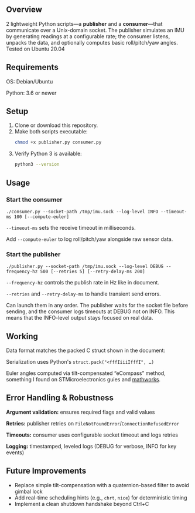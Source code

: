 ## Overview
2 lightweight Python scripts—a **publisher** and a **consumer**—that communicate over a Unix-domain socket. The publisher simulates an IMU by generating readings at a configurable rate; the consumer listens, unpacks the data, and optionally computes basic roll/pitch/yaw angles. Tested on Ubuntu 20.04

## Requirements
OS: Debian/Ubuntu

Python: 3.6 or newer

## Setup
1. Clone or download this repository.
2. Make both scripts executable:
   ```bash
   chmod +x publisher.py consumer.py
   ```
3. Verify Python 3 is available:
   ```bash
   python3 --version
   ```

## Usage

### Start the consumer
```
./consumer.py --socket-path /tmp/imu.sock --log-level INFO --timeout-ms 100 [--compute-euler]
```

`--timeout-ms` sets the receive timeout in milliseconds.

Add `--compute-euler` to log roll/pitch/yaw alongside raw sensor data.

### Start the publisher
```
./publisher.py --socket-path /tmp/imu.sock --log-level DEBUG --frequency-hz 500 [--retries 5] [--retry-delay-ms 200]
```

`--frequency-hz` controls the publish rate in Hz like in document.

`--retries` and `--retry-delay-ms` to handle transient send errors.

Can launch them in any order. The publisher waits for the socket file before sending, and the consumer logs timeouts at DEBUG not on INFO. This means that the INFO-level output stays focused on real data.

## Working

Data format matches the packed C struct shown in the document:

Serialization uses Python's `struct.pack("<fffIiiiIfffI", …)`

Euler angles computed via tilt-compensated “eCompass” method, something I found on STMicroelectronics guies and [mathworks](https://www.mathworks.com/help/nav/ref/ecompass.html).

## Error Handling & Robustness
**Argument validation:** ensures required flags and valid values

**Retries:** publisher retries on `FileNotFoundError`/`ConnectionRefusedError`

**Timeouts:** consumer uses configurable socket timeout and logs retries

**Logging:** timestamped, leveled logs (DEBUG for verbose, INFO for key events)

## Future Improvements
- Replace simple tilt-compensation with a quaternion-based filter to avoid gimbal lock
- Add real-time scheduling hints (e.g., `chrt`, `nice`) for deterministic timing
- Implement a clean shutdown handshake beyond Ctrl+C
